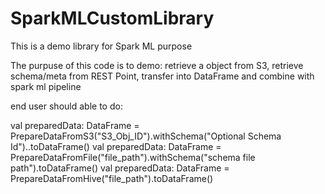# SparkMLCustomLibrary
This is a demo library for Spark ML purpose

The purpuse of this code is to demo:
retrieve a object from S3, 
retrieve schema/meta from REST Point,
transfer into DataFrame and combine with spark ml pipeline

end user should able to do:

val preparedData: DataFrame = PrepareDataFromS3("S3_Obj_ID").withSchema("Optional Schema Id")..toDataFrame()
val preparedData: DataFrame = PrepareDataFromFile("file_path").withSchema("schema file path").toDataFrame()
val preparedData: DataFrame = PrepareDataFromHive("file_path").toDataFrame()



